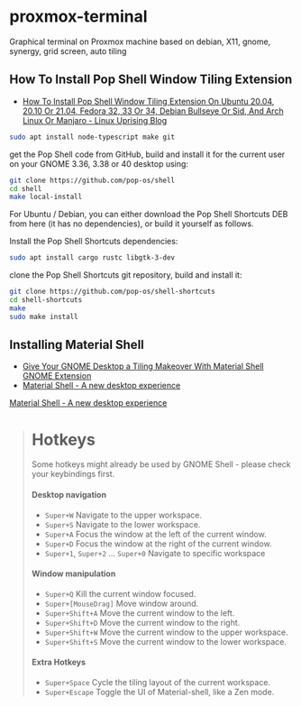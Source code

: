 # proxmox-terminal
Graphical terminal on Proxmox machine based on debian, X11, gnome, synergy, grid screen, auto tiling



## How To Install Pop Shell Window Tiling Extension 

+ [How To Install Pop Shell Window Tiling Extension On Ubuntu 20.04, 20.10 Or 21.04, Fedora 32, 33 Or 34, Debian Bullseye Or Sid, And Arch Linux Or Manjaro - Linux Uprising Blog](https://www.linuxuprising.com/2020/05/how-to-install-pop-shell-tiling.html)


```bash
sudo apt install node-typescript make git
```


get the Pop Shell code from GitHub, build and install it for the current user on your GNOME 3.36, 3.38 or 40 desktop using:

```bash
git clone https://github.com/pop-os/shell
cd shell
make local-install
```


For Ubuntu / Debian, you can either download the Pop Shell Shortcuts DEB from here (it has no dependencies), or build it yourself as follows.

Install the Pop Shell Shortcuts dependencies:


```bash
sudo apt install cargo rustc libgtk-3-dev
```

clone the Pop Shell Shortcuts git repository, build and install it:

```bash
git clone https://github.com/pop-os/shell-shortcuts
cd shell-shortcuts
make
sudo make install
```


## Installing Material Shell


+ [Give Your GNOME Desktop a Tiling Makeover With Material Shell GNOME Extension](https://itsfoss.com/material-shell/)
+ [Material Shell - A new desktop experience](https://material-shell.com/#tiling-engine)


[Material Shell - A new desktop experience](https://material-shell.com/#persistence)

> # [](https://material-shell.com/#hotkeys)Hotkeys
> 
> Some hotkeys might already be used by GNOME Shell - please check your keybindings first.
> 
> #### [](https://material-shell.com/#desktop-navigation)Desktop navigation
> 
> - `Super+W` Navigate to the upper workspace.
> - `Super+S` Navigate to the lower workspace.
> - `Super+A` Focus the window at the left of the current window.
> - `Super+D` Focus the window at the right of the current window.
> - `Super+1`, `Super+2` ... `Super+0` Navigate to specific workspace
> 
> #### [](https://material-shell.com/#window-manipulation)Window manipulation
> 
> - `Super+Q` Kill the current window focused.
> - `Super+[MouseDrag]` Move window around.
> - `Super+Shift+A` Move the current window to the left.
> - `Super+Shift+D` Move the current window to the right.
> - `Super+Shift+W` Move the current window to the upper workspace.
> - `Super+Shift+S` Move the current window to the lower workspace.
> 
> #### [](https://material-shell.com/#extra-hotkeys)Extra Hotkeys
> 
> - `Super+Space` Cycle the tiling layout of the current workspace.
> - `Super+Escape` Toggle the UI of Material-shell, like a Zen mode.
